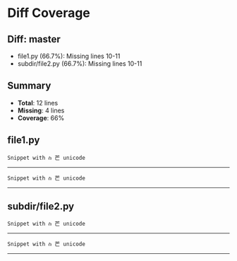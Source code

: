 # Diff Coverage
## Diff: master

- file1&#46;py (66.7%): Missing lines 10-11
- subdir/file2&#46;py (66.7%): Missing lines 10-11

## Summary

- **Total**: 12 lines
- **Missing**: 4 lines
- **Coverage**: 66%



## file1&#46;py

```
Snippet with ስ 芒 unicode
```

---


```
Snippet with ስ 芒 unicode
```

---



## subdir/file2&#46;py

```
Snippet with ስ 芒 unicode
```

---


```
Snippet with ስ 芒 unicode
```

---


